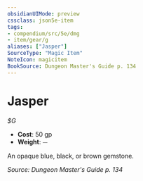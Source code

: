 ```yaml
---
obsidianUIMode: preview
cssclass: json5e-item
tags:
- compendium/src/5e/dmg
- item/gear/g
aliases: ["Jasper"]
SourceType: "Magic Item"
NoteIcon: magicitem
BookSource: Dungeon Master's Guide p. 134
---
```

# Jasper
*$G*  

- **Cost**: 50 gp
- **Weight**: ⏤

An opaque blue, black, or brown gemstone.

*Source: Dungeon Master's Guide p. 134*